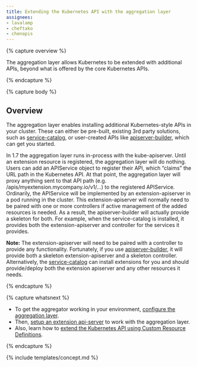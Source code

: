 ```yaml
---
title: Extending the Kubernetes API with the aggregation layer
assignees:
- lavalamp
- cheftako
- chenopis
---
```


{% capture overview %}

The aggregation layer allows Kubernetes to be extended with additional APIs, beyond what is offered by the core Kubernetes APIs. 

{% endcapture %}

{% capture body %}

## Overview

The aggregation layer enables installing additional Kubernetes-style APIs in your cluster. These can either be pre-built, existing 3rd party solutions, such as [service-catalog](https://github.com/kubernetes-incubator/service-catalog/blob/master/README.md), or user-created APIs like [apiserver-builder](https://github.com/kubernetes-incubator/apiserver-builder/blob/master/README.md), which can get you started.

In 1.7 the aggregation layer runs in-process with the kube-apiserver. Until an extension resource is registered, the aggregation layer will do nothing. Users can add an APIService object to register their API, which “claims” the URL path in the Kubernetes API. At that point, the aggregation layer will proxy anything sent to that API path (e.g. /apis/myextension.mycompany.io/v1/…) to the registered APIService. Ordinarily, the APIService will be implemented by an extension-apiserver in a pod running in the cluster. This extension-apiserver will normally need to be paired with one or more controllers if active management of the added resources is needed. As a result, the apiserver-builder will actually provide a skeleton for both. For example, when the service-catalog is installed, it provides both the extension-apiserver and controller for the services it provides.

**Note:** The extension-apiserver will need to be paired with a controller to provide any functionality. Fortunately, if you use [apiserver-builder](https://github.com/kubernetes-incubator/apiserver-builder/blob/master/README.md), it will provide both a skeleton extension-apiserver and a skeleton controller. Alternatively, the [service-catalog](https://github.com/kubernetes-incubator/service-catalog/blob/master/README.md) can install extensions for you and should provide/deploy both the extension apiserver and any other resources it needs.

{% endcapture %}

{% capture whatsnext %}

* To get the aggregator working in your environment, [configure the aggregation layer](/docs/tasks/access-kubernetes-api/configure-aggregation-layer/).
* Then, [setup an extension api-server](/docs/tasks/access-kubernetes-api/setup-extension-api-server/) to work with the aggregation layer.
* Also, learn how to [extend the Kubernetes API using Custom Resource Definitions](/docs/tasks/access-kubernetes-api/extend-api-custom-resource-definitions/).

{% endcapture %}

{% include templates/concept.md %}